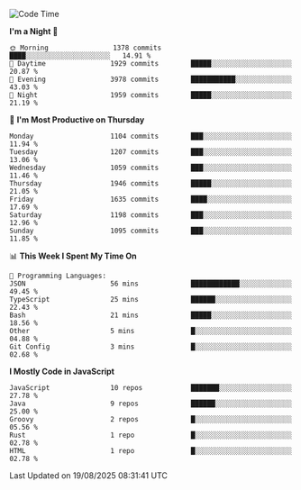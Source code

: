 <!--START_SECTION:waka-->
![Code Time](http://img.shields.io/badge/Code%20Time-1%2C354%20hrs%2023%20mins-blue)

**I'm a Night 🦉** 

```text
🌞 Morning                1378 commits        ████░░░░░░░░░░░░░░░░░░░░░   14.91 % 
🌆 Daytime                1929 commits        █████░░░░░░░░░░░░░░░░░░░░   20.87 % 
🌃 Evening                3978 commits        ███████████░░░░░░░░░░░░░░   43.03 % 
🌙 Night                  1959 commits        █████░░░░░░░░░░░░░░░░░░░░   21.19 % 
```
📅 **I'm Most Productive on Thursday** 

```text
Monday                   1104 commits        ███░░░░░░░░░░░░░░░░░░░░░░   11.94 % 
Tuesday                  1207 commits        ███░░░░░░░░░░░░░░░░░░░░░░   13.06 % 
Wednesday                1059 commits        ███░░░░░░░░░░░░░░░░░░░░░░   11.46 % 
Thursday                 1946 commits        █████░░░░░░░░░░░░░░░░░░░░   21.05 % 
Friday                   1635 commits        ████░░░░░░░░░░░░░░░░░░░░░   17.69 % 
Saturday                 1198 commits        ███░░░░░░░░░░░░░░░░░░░░░░   12.96 % 
Sunday                   1095 commits        ███░░░░░░░░░░░░░░░░░░░░░░   11.85 % 
```


📊 **This Week I Spent My Time On** 

```text
💬 Programming Languages: 
JSON                     56 mins             ████████████░░░░░░░░░░░░░   49.45 % 
TypeScript               25 mins             ██████░░░░░░░░░░░░░░░░░░░   22.43 % 
Bash                     21 mins             █████░░░░░░░░░░░░░░░░░░░░   18.56 % 
Other                    5 mins              █░░░░░░░░░░░░░░░░░░░░░░░░   04.88 % 
Git Config               3 mins              █░░░░░░░░░░░░░░░░░░░░░░░░   02.68 % 
```

**I Mostly Code in JavaScript** 

```text
JavaScript               10 repos            ███████░░░░░░░░░░░░░░░░░░   27.78 % 
Java                     9 repos             ██████░░░░░░░░░░░░░░░░░░░   25.00 % 
Groovy                   2 repos             █░░░░░░░░░░░░░░░░░░░░░░░░   05.56 % 
Rust                     1 repo              █░░░░░░░░░░░░░░░░░░░░░░░░   02.78 % 
HTML                     1 repo              █░░░░░░░░░░░░░░░░░░░░░░░░   02.78 % 
```




 Last Updated on 19/08/2025 08:31:41 UTC
<!--END_SECTION:waka-->
